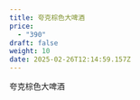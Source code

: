 ```yaml
---
title: 夸克棕色大啤酒
price:
  - "390"
draft: false
weight: 10
date: 2025-02-26T12:14:59.157Z
---
```

夸克棕色大啤酒